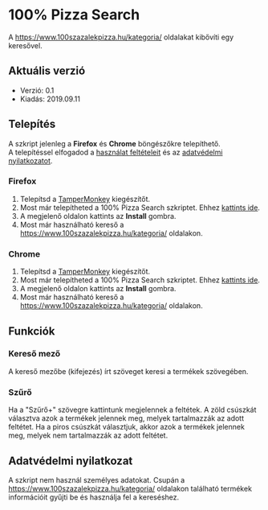 # 100% Pizza Search

A https://www.100szazalekpizza.hu/kategoria/ oldalakat kibővíti egy keresővel.

## Aktuális verzió

- Verzió: 0.1
- Kiadás: 2019.09.11

## Telepítés

A szkript jelenleg a **Firefox** és  **Chrome** böngészőkre telepíthető.<br>
A telepítéssel elfogadod a [használat feltételeit](/LICENSE) és az [adatvédelmi nyilatkozatot](#adatvédelmi-nyilatkozat).

### Firefox

1. Telepítsd a [TamperMonkey](https://addons.mozilla.org/hu-HU/firefox/addon/tampermonkey) kiegészítőt.
1. Most már telepítheted a 100% Pizza Search szkriptet. Ehhez [kattints ide](https://github.com/peterhege/100PizzaSearch/raw/master/search.user.js).
1. A megjelenő oldalon kattints az **Install** gombra.
1. Most már használható kereső a https://www.100szazalekpizza.hu/kategoria/ oldalakon.

### Chrome

1. Telepítsd a [TamperMonkey](https://chrome.google.com/webstore/detail/tampermonkey/dhdgffkkebhmkfjojejmpbldmpobfkfo?hl=hu) kiegészítőt.
1. Most már telepítheted a 100% Pizza Search szkriptet. Ehhez [kattints ide](https://github.com/peterhege/100PizzaSearch/raw/master/search.user.js).
1. A megjelenő oldalon kattints az **Install** gombra.
1. Most már használható kereső a https://www.100szazalekpizza.hu/kategoria/ oldalakon.

## Funkciók

### Kereső mező

A kereső mezőbe (kifejezés) írt szöveget keresi a termékek szövegében.

### Szűrő

Ha a "Szűrő+" szövegre kattintunk megjelennek a feltétek. A zöld csúszkát választva azok a termékek jelennek meg, melyek tartalmazzák az adott feltétet. Ha a piros csúszkát választjuk, akkor azok a termékek jelennek meg, melyek nem tartalmazzák az adott feltétet.

## Adatvédelmi nyilatkozat

A szkript nem használ személyes adatokat. Csupán a https://www.100szazalekpizza.hu/kategoria/ oldalakon található termékek információit gyűjti be és használja fel a kereséshez.
